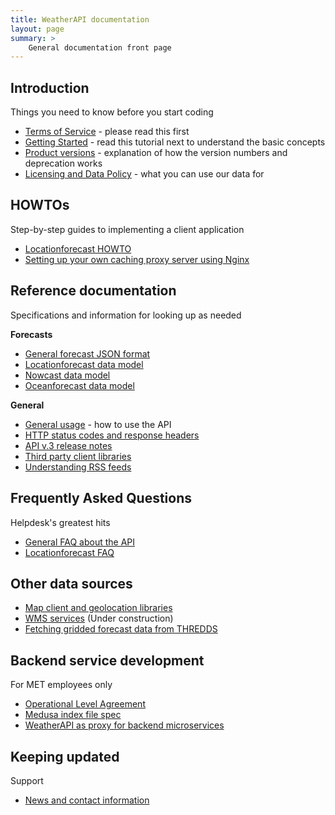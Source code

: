 ```yaml
---
title: WeatherAPI documentation
layout: page
summary: >
    General documentation front page
---
```


## Introduction

Things you need to know before you start coding

- [Terms of Service](./TermsOfService) - please read this first
- [Getting Started](./GettingStarted) - read this tutorial next to understand the basic concepts
- [Product versions](./versions) - explanation of how the version numbers and deprecation works
- [Licensing and Data Policy](./License) - what you can use our data for

## HOWTOs

Step-by-step guides to implementing a client application

- [Locationforecast HOWTO](locationforecast/HowTO)
- [Setting up your own caching proxy server using Nginx](https://github.com/havardf/locationforecast-tutorial)

## Reference documentation

Specifications and information for looking up as needed

**Forecasts**

- [General forecast JSON format](./ForecastJSON)
- [Locationforecast data model](./locationforecast/datamodel)
- [Nowcast data model](./nowcast/datamodel)
- [Oceanforecast data model](./oceanforecast/datamodel)

**General**

- [General usage](./usage) - how to use the API
- [HTTP status codes and response headers](./StatusCodes)
- [API v.3 release notes](./v3relnotes)
- [Third party client libraries](./ClientLibraries)
- [Understanding RSS feeds](./RSS)

## Frequently Asked Questions

Helpdesk's greatest hits

- [General FAQ about the API](./FAQ)
- [Locationforecast FAQ](locationforecast/FAQ)

## Other data sources

- [Map client and geolocation libraries](./MapClients)
- [WMS services](./WMS)  (Under construction)
- [Fetching gridded forecast data from THREDDS](./thredds)

## Backend service development

For MET employees only

- [Operational Level Agreement](./OLA)
- [Medusa index file spec](./indexfiles)
- [WeatherAPI as proxy for backend microservices](./ProxyForBackends)

## Keeping updated

Support

- [News and contact information](./support)
